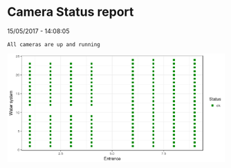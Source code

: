 Camera Status report
================
15/05/2017 - 14:08:05

    All cameras are up and running

![](camreport_files/figure-markdown_github/unnamed-chunk-2-1.png)

